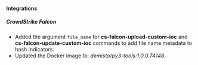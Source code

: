 
#### Integrations

##### CrowdStrike Falcon

- Added the argument `file_name` for **cs-falcon-upload-custom-ioc** and **cs-falcon-update-custom-ioc** commands to add file name metadata to hash indicators.
- Updated the Docker image to: *demisto/py3-tools:1.0.0.74148*.
